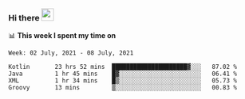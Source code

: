 ### Hi there <a href="https://www.gautamkrishnar.com/"><img src="https://media.giphy.com/media/hvRJCLFzcasrR4ia7z/giphy.gif" width="25px"></a>

📊 **This week I spent my time on**

<!--START_SECTION:waka-->
```text
Week: 02 July, 2021 - 08 July, 2021

Kotlin       23 hrs 52 mins  █████████████████████▓░░░   87.02 % 
Java         1 hr 45 mins    █▓░░░░░░░░░░░░░░░░░░░░░░░   06.41 % 
XML          1 hr 34 mins    █▒░░░░░░░░░░░░░░░░░░░░░░░   05.73 % 
Groovy       13 mins         ▒░░░░░░░░░░░░░░░░░░░░░░░░   00.83 % 
```
<!--END_SECTION:waka-->
